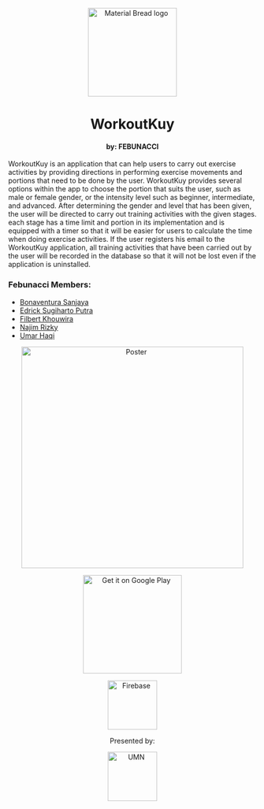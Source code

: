 <p align="center">
  <img width="180" src="https://i.ibb.co/MDTTHjf/Group-26-1.png" alt="Material Bread logo">
  
  <h1 align="center">WorkoutKuy</h1>
  <h4 align="center">by: FEBUNACCI</h4>
</p>
<p>
  WorkoutKuy is an application that can help users to carry out exercise activities by providing directions in performing exercise movements and portions that need to be done by the user. WorkoutKuy provides several options within the app to choose the portion that suits the user, such as male or female gender, or the intensity level such as beginner, intermediate, and advanced. After determining the gender and level that has been given, the user will be directed to carry out training activities with the given stages. each stage has a time limit and portion in its implementation and is equipped with a timer so that it will be easier for users to calculate the time when doing exercise activities. If the user registers his email to the WorkoutKuy application, all training activities that have been carried out by the user will be recorded in the database so that it will not be lost even if the application is uninstalled.
</p>
<div >
  <div style="display: inline">
    <h3>
      Febunacci Members:
    </h3>
    <ul>
      <li><a href="https://github.com/ayaayawae">Bonaventura Sanjaya</a></li>
      <li><a href="https://github.com/EdrickSugihartoPutra">Edrick Sugiharto Putra</a></li>
      <li><a href="https://github.com/filbert29">Filbert Khouwira</a></li>
      <li><a href="https://github.com/najimRizky">Najim Rizky</li>
      <li><a href="https://github.com/umarhaqi9">Umar Haqi</a></li>
    </ul>
  </div>
  <div style="display: inline">
    <p align="center">
      <img src="https://i.ibb.co/hLxrbPW/Poster.png" width="450" alt="Poster" border="0">
    </p>
  </div>
</div>
<p align='center'><a href='https://play.google.com/store/apps/details?id=id.ac.umn.workoutkuy&pcampaignid=pcampaignidMKT-Other-global-all-co-prtnr-py-PartBadge-Mar2515-1'><img alt='Get it on Google Play' width="200" src='https://play.google.com/intl/en/badges/static/images/badges/en_badge_web_generic.png'/></a>
</p>
<p align="center">
<img width="100" src="https://firebase.google.com/downloads/brand-guidelines/PNG/logo-built_black.png?hl=id" alt="Firebase">
</p>
<p align="center">Presented by:</p>
<p align="center">

<img width="100" src="https://www.umn.ac.id/wp-content/uploads/2020/07/logo-umn1-148x272.png" alt="UMN">
</p>
